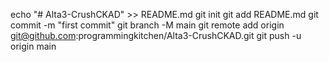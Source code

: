 



echo "# Alta3-CrushCKAD" >> README.md
git init
git add README.md
git commit -m "first commit"
git branch -M main
git remote add origin git@github.com:programmingkitchen/Alta3-CrushCKAD.git
git push -u origin main



